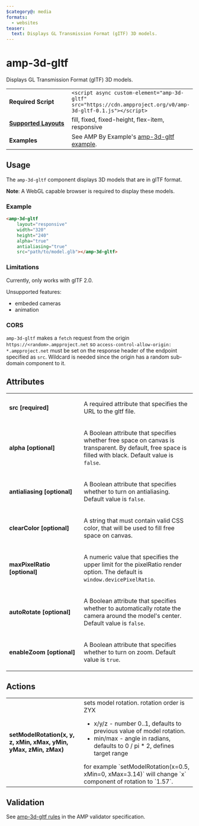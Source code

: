 ```yaml
---
$category@: media
formats:
  - websites
teaser:
  text: Displays GL Transmission Format (gITF) 3D models.
---
```

<!--
Copyright 2018 The AMP HTML Authors. All Rights Reserved.

Licensed under the Apache License, Version 2.0 (the "License");
you may not use this file except in compliance with the License.
You may obtain a copy of the License at

      http://www.apache.org/licenses/LICENSE-2.0

Unless required by applicable law or agreed to in writing, software
distributed under the License is distributed on an "AS-IS" BASIS,
WITHOUT WARRANTIES OR CONDITIONS OF ANY KIND, either express or implied.
See the License for the specific language governing permissions and
limitations under the License.
-->

# amp-3d-gltf
Displays GL Transmission Format (gITF) 3D models.

<table>
  <tr>
    <td width="40%"><strong>Required Script</strong></td>
    <td><code>&lt;script async custom-element="amp-3d-gltf" src="https://cdn.ampproject.org/v0/amp-3d-gltf-0.1.js">&lt;/script></code></td>
  </tr>
  <tr>
    <td class="col-fourty"><strong><a href="https://www.ampproject.org/docs/guides/responsive/control_layout.html">Supported Layouts</a></strong></td>
    <td>fill, fixed, fixed-height, flex-item, responsive</td>
  </tr>
  <tr>
    <td><strong>Examples</strong></td>
    <td>See AMP By Example's <a href="https://ampbyexample.com/components/amp-3d-gltf/">amp-3d-gltf example</a>.</td>
  </tr>
</table>

## Usage

The `amp-3d-gltf` component displays 3D models that are in gITF format.

**Note**: A WebGL capable browser is required to display these models.

###  Example

```html
<amp-3d-gltf
    layout="responsive"
    width="320"
    height="240"
    alpha="true"
    antialiasing="true"
    src="path/to/model.glb"></amp-3d-gltf>
```

### Limitations

Currently, only works with glTF 2.0.

Unsupported features:
- embeded cameras
- animation

### CORS

`amp-3d-gltf` makes a `fetch` request from the origin `https://<random>.ampproject.net` so `access-control-allow-origin: *.ampproject.net` must be set on the response header of the endpoint specified as `src`. Wildcard is needed since the origin has a random sub-domain component to it.


## Attributes
<table>
  <tr>
    <td width="40%"><p><strong>src [required]</strong></p></td>
    <td><p>A required attribute that specifies the URL to the gltf file.</p></td>
  </tr>
  <tr>
    <td width="40%"><p><strong>alpha [optional]</strong></p></td>
    <td><p>A Boolean attribute that specifies whether free space on canvas is transparent. By default, free space is filled with black.
  Default value is <code>false</code>.</p></td>
  </tr>
  <tr>
    <td width="40%"><p><strong>antialiasing [optional]</strong></p></td>
    <td><p>A Boolean attribute that specifies whether to turn on antialiasing. Default value is <code>false</code>.</p></td>
  </tr>
  <tr>
    <td width="40%"><p><strong>clearColor [optional]</strong></p></td>
    <td><p>A string that must contain valid CSS color, that will be used to fill free space on canvas.</p></td>
  </tr>
  <tr>
    <td width="40%"><p><strong>maxPixelRatio [optional]</strong></p></td>
    <td><p>A numeric value that specifies the upper limit for the pixelRatio render option. The default is <code>window.devicePixelRatio</code>.</p></td>
  </tr>
  <tr>
    <td width="40%"><p><strong>autoRotate [optional]</strong></p></td>
    <td><p>A Boolean attribute that specifies whether to automatically rotate the camera around the model's center. Default value is <code>false</code>.</p></td>
  </tr>
  <tr>
    <td width="40%"><p><strong>enableZoom [optional]</strong></p></td>
    <td><p>A Boolean attribute that specifies whether to turn on zoom. Default value is <code>true</code>.</p></td>
  </tr>
</table>

## Actions
<table>
  <tr>
    <td width="40%"><strong>setModelRotation(x, y, z, xMin, xMax, yMin, yMax, zMin, zMax)</strong></td>
    <td>sets model rotation. rotation order is ZYX
    <ul>
      <li>x/y/z - number 0..1, defaults to previous value of model rotation.</li>
      <li>min/max - angle in radians, defaults to 0 / pi * 2, defines target range</li>
      </ul>
    for example `setModelRotation(x=0.5, xMin=0, xMax=3.14)` will change `x` component of rotation to `1.57`.</td>
  </tr>
</table>

## Validation
See [amp-3d-gltf rules](https://github.com/ampproject/amphtml/blob/master/extensions/amp-3d-gltf/validator-amp-3d-gltf.protoascii) in the AMP validator specification.
